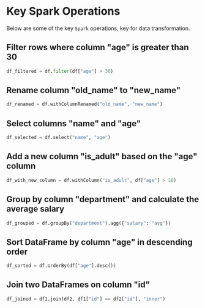# Key Spark Operations

Below are some of the key `Spark` operations, key for data transformation.

## Filter rows where column "age" is greater than 30

```python
df_filtered = df.filter(df["age"] > 30)
```

## Rename column "old_name" to "new_name"

```python
df_renamed = df.withColumnRenamed("old_name", "new_name")
```

## Select columns "name" and "age"

```python
df_selected = df.select("name", "age")
```

## Add a new column "is_adult" based on the "age" column

```python
df_with_new_column = df.withColumn("is_adult", df["age"] > 18)
```

## Group by column "department" and calculate the average salary

```python
df_grouped = df.groupBy("department").agg({"salary": "avg"})
```

## Sort DataFrame by column "age" in descending order

```python
df_sorted = df.orderBy(df["age"].desc())
```

## Join two DataFrames on column "id"

```python
df_joined = df1.join(df2, df1["id"] == df2["id"], "inner")
```
